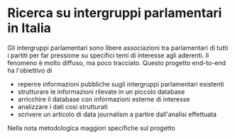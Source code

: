 # Ricerca su intergruppi parlamentari in Italia

Gli intergruppi parlamentari sono libere associazioni tra parlamentari di tutti i partiti per far pressione su specifici temi di interesse agli aderenti. Il fenomeno è molto diffuso, ma poco tracciato. 
Questo progetto end-to-end ha l'obiettivo di

- reperire informazioni pubbliche sugli intergruppi parlamentari esistenti
- strutturare le informazioni rilevate in un piccolo database
- arricchire il database con informazioni esterne di interesse
- analizzare i dati cosi strutturati
- scrivere un articolo di data journalism a partire dall'analisi effettuata

Nella nota metodologica maggiori specifiche sul progetto

